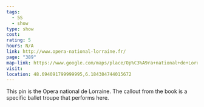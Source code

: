 ```yaml
---
tags:
  - 5S
  - show
type: show
cost: 
rating: 5
hours: N/A
link: http://www.opera-national-lorraine.fr/
page: "389"
map-link: https://www.google.com/maps/place/Op%C3%A9ra+national+de+Lorraine/@48.6940234,6.1840144,19z/data=!3m1!5s0x4794986cd32ab50d:0x9f0361975117fb07!4m15!1m8!3m7!1s0x4794986cd2d171db:0xfe04cbd04cd30aae!2s1+Rue+Sainte-Catherine,+54000+Nancy,+France!3b1!8m2!3d48.6940776!4d6.1847123!16s%2Fg%2F11bw40plmx!3m5!1s0x4794986cd6906f5f:0xf51be230c9520066!8m2!3d48.6939626!4d6.1840364!16s%2Fm%2F03h2yhh?entry=ttu&g_ep=EgoyMDI0MDkyNS4wIKXMDSoASAFQAw%3D%3D
visit: 
location: 48.694091799999995,6.184384744015672
---
```

This pin is the Opera national de Lorraine. The callout from the book is a specific ballet troupe that performs here.